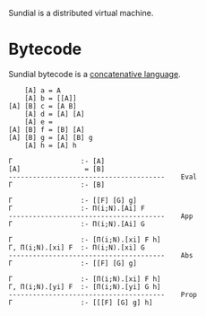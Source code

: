 Sundial is a distributed virtual machine.

# Bytecode
Sundial bytecode is a [concatenative language](http://tunes.org/~iepos/joy.html).

``` 
    [A] a = A
    [A] b = [[A]]
[A] [B] c = [A B]
    [A] d = [A] [A]
    [A] e =
[A] [B] f = [B] [A]
[A] [B] g = [A] [B] g
    [A] h = [A] h
```

```
Γ                 :- [A]
[A]                = [B]
---------------------------------------    Eval
Γ                 :- [B]

Γ                 :- [[F] [G] g]
Γ                 :- Π(i;N).[Ai] F
---------------------------------------    App
Γ                 :- Π(i;N).[Ai] G

Γ                 :- [Π(i;N).[xi] F h]
Γ, Π(i;N).[xi] F  :- Π(i;N).[xi] G
---------------------------------------    Abs
Γ                 :- [[F] [G] g]

Γ                 :- [Π(i;N).[xi] F h]
Γ, Π(i;N).[yi] F  :- [Π(i;N).[yi] G h]
---------------------------------------    Prop
Γ                 :- [[[F] [G] g] h]
```
